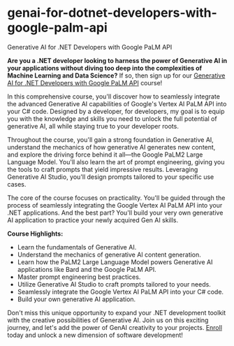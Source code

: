 # genai-for-dotnet-developers-with-google-palm-api
Generative AI for .NET Developers with Google PaLM API

**Are you a .NET developer looking to harness the power of Generative AI in your applications without diving too deep into the complexities of Machine Learning and Data Science?** If so, then sign up for our [Generative AI for .NET Developers with Google PaLM API]() course!

In this comprehensive course, you'll discover how to seamlessly integrate the advanced Generative AI capabilities of Google's Vertex AI PaLM API into your C# code. Designed by a developer, for developers, my goal is to equip you with the knowledge and skills you need to unlock the full potential of generative AI, all while staying true to your developer roots.

Throughout the course, you'll gain a strong foundation in Generative AI, understand the mechanics of how generative AI generates new content, and explore the driving force behind it all—the Google PaLM2 Large Language Model. You'll also learn the art of prompt engineering, giving you the tools to craft prompts that yield impressive results. Leveraging Generative AI Studio, you'll design prompts tailored to your specific use cases.

The core of the course focuses on practicality. You'll be guided through the process of seamlessly integrating the Google Vertex AI PaLM API into your .NET applications. And the best part? You'll build your very own generative AI application to practice your newly acquired Gen AI skills.

**Course Highlights:**
- Learn the fundamentals of Generative AI.
- Understand the mechanics of generative AI content generation.
- Learn how the PaLM2 Large Language Model powers Generative AI applications like Bard and the Google PaLM API.
- Master prompt engineering best practices.
- Utilize Generative AI Studio to craft prompts tailored to your needs.
- Seamlessly integrate the Google Vertex AI PaLM API into your C# code.
- Build your own generative AI application.

Don't miss this unique opportunity to expand your .NET development toolkit with the creative possibilities of Generative AI. Join us on this exciting journey, and let's add the power of GenAI creativity to your projects. [Enroll]() today and unlock a new dimension of software development!
